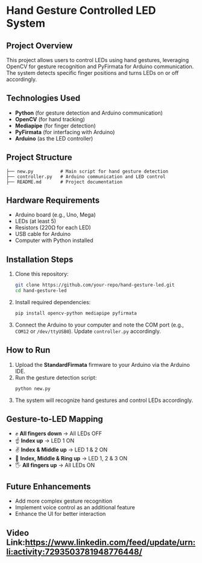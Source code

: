 # Hand Gesture Controlled LED System

##  Project Overview
This project allows users to control LEDs using hand gestures, leveraging OpenCV for gesture recognition and PyFirmata for Arduino communication. The system detects specific finger positions and turns LEDs on or off accordingly.

##  Technologies Used
- **Python** (for gesture detection and Arduino communication)
- **OpenCV** (for hand tracking)
- **Mediapipe** (for finger detection)
- **PyFirmata** (for interfacing with Arduino)
- **Arduino** (as the LED controller)

##  Project Structure
```
├── new.py          # Main script for hand gesture detection
├── controller.py   # Arduino communication and LED control
├── README.md       # Project documentation
```

##  Hardware Requirements
- Arduino board (e.g., Uno, Mega)
- LEDs (at least 5)
- Resistors (220Ω for each LED)
- USB cable for Arduino
- Computer with Python installed

##  Installation Steps
1. Clone this repository:
   ```bash
   git clone https://github.com/your-repo/hand-gesture-led.git
   cd hand-gesture-led
   ```
2. Install required dependencies:
   ```bash
   pip install opencv-python mediapipe pyfirmata
   ```
3. Connect the Arduino to your computer and note the COM port (e.g., `COM12` or `/dev/ttyUSB0`). Update `controller.py` accordingly.

##  How to Run
1. Upload the **StandardFirmata** firmware to your Arduino via the Arduino IDE.
2. Run the gesture detection script:
   ```bash
   python new.py
   ```
3. The system will recognize hand gestures and control LEDs accordingly.

##  Gesture-to-LED Mapping
- ✊ **All fingers down** → All LEDs OFF
- ☝ **Index up** → LED 1 ON
- ✌ **Index & Middle up** → LED 1 & 2 ON
- 🤟 **Index, Middle & Ring up** → LED 1, 2 & 3 ON
- 🖐 **All fingers up** → All LEDs ON

##  Future Enhancements
- Add more complex gesture recognition
- Implement voice control as an additional feature
- Enhance the UI for better interaction

## Video Link:https://www.linkedin.com/feed/update/urn:li:activity:7293503781948776448/




